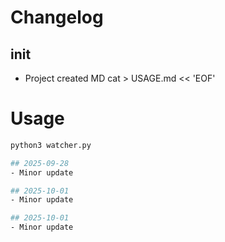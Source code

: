 
# Changelog

## init
- Project created
MD
cat > USAGE.md << 'EOF'

# Usage

```bash
python3 watcher.py

## 2025-09-28
- Minor update

## 2025-10-01
- Minor update

## 2025-10-01
- Minor update
